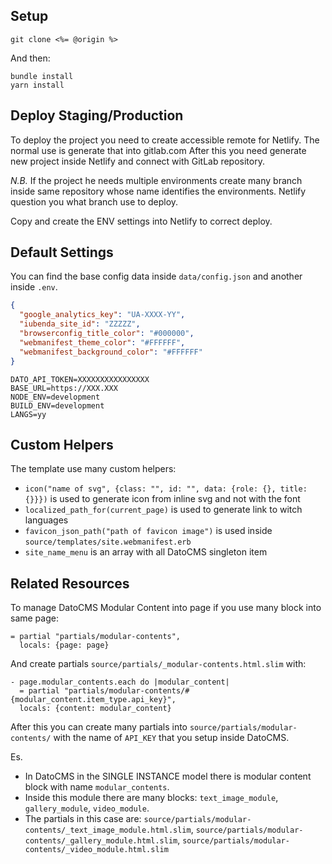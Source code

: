 ## Setup

```
git clone <%= @origin %>
```

And then:

```
bundle install
yarn install
```

## Deploy Staging/Production

To deploy the project you need to create accessible remote for Netlify. The normal use is generate that into gitlab.com
After this you need generate new project inside Netlify and connect with GitLab repository.

*N.B.*
  If the project he needs multiple environments create many branch inside same repository whose name identifies the environments.
  Netlify question you what branch use to deploy.

Copy and create the ENV settings into Netlify to correct deploy.


## Default Settings

You can find the base config data inside `data/config.json` and another inside `.env`.

```json
{
  "google_analytics_key": "UA-XXXX-YY",
  "iubenda_site_id": "ZZZZZ",
  "browserconfig_title_color": "#000000",
  "webmanifest_theme_color": "#FFFFFF",
  "webmanifest_background_color": "#FFFFFF"
}
```

```env
DATO_API_TOKEN=XXXXXXXXXXXXXXXX
BASE_URL=https://XXX.XXX
NODE_ENV=development
BUILD_ENV=development
LANGS=yy
```

## Custom Helpers
The template use many custom helpers:

* `icon("name of svg", {class: "", id: "", data: {role: {}, title: {}}})` is used to generate icon from inline svg and not with the font
* `localized_path_for(current_page)` is used to generate link to witch languages
* `favicon_json_path("path of favicon image")` is used inside `source/templates/site.webmanifest.erb`
* `site_name_menu` is an array with all DatoCMS singleton item

## Related Resources

To manage DatoCMS Modular Content into page if you use many block into same page:

```slim
= partial "partials/modular-contents",
  locals: {page: page}
```

And create partials `source/partials/_modular-contents.html.slim` with:

```slim
- page.modular_contents.each do |modular_content|
  = partial "partials/modular-contents/#{modular_content.item_type.api_key}",
  locals: {content: modular_content}
```

After this you can create many partials into `source/partials/modular-contents/` with the name of `API_KEY` that you setup inside DatoCMS.

Es.
* In DatoCMS in the SINGLE INSTANCE model there is modular content block with name `modular_contents`.
* Inside this module there are many blocks: `text_image_module`, `gallery_module`, `video_module`.
* The partials in this case are: `source/partials/modular-contents/_text_image_module.html.slim`, `source/partials/modular-contents/_gallery_module.html.slim`, `source/partials/modular-contents/_video_module.html.slim`

